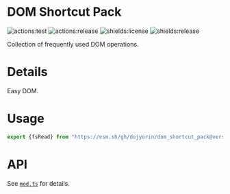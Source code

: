 # **DOM Shortcut Pack**
![actions:test](https://github.com/dojyorin/dom_shortcut_pack/actions/workflows/test.yaml/badge.svg)
![actions:release](https://github.com/dojyorin/dom_shortcut_pack/actions/workflows/release.yaml/badge.svg)
![shields:license](https://img.shields.io/github/license/dojyorin/dom_shortcut_pack)
![shields:release](https://img.shields.io/github/release/dojyorin/dom_shortcut_pack)

Collection of frequently used DOM operations.

# Details
Easy DOM.

# Usage
```ts
export {fsRead} from "https://esm.sh/gh/dojyorin/dom_shortcut_pack@version/mod.ts?bundle&target=esnext";
```

# API
See [`mod.ts`](./mod.ts) for details.